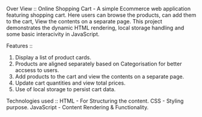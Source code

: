 Over View ::
Online Shopping Cart - A simple Ecommerce web application featuring shopping cart. Here users can browse the products, can add them to the cart, View the contents on a separate page. This project demonstrates the dynamic HTML rendering, local storage handling and some basic interacivity in JavaScript.

Features ::
1. Display a list of product cards.
2. Products are aligned separately based on Categorisation for better accsess to users.
3. Add products to the cart and view the contents on a separate page.
4. Update cart quantities and view total prices.
5. Use of local storage to persist cart data.

Technologies used ::
HTML - For Structuring the content.
CSS - Styling purpose.
JavaScript - Content Rendering & Functionality.

